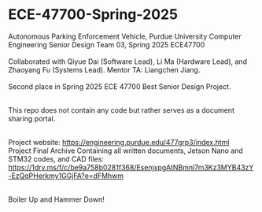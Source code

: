# ECE-47700-Spring-2025
Autonomous Parking Enforcement Vehicle, Purdue University Computer Engineering Senior Design Team 03, Spring 2025 ECE47700</br></br>
Collaborated with Qiyue Dai (Software Lead), Li Ma (Hardware Lead), and Zhaoyang Fu (Systems Lead). Mentor TA: Liangchen Jiang.</br></br>
Second place in Spring 2025 ECE 47700 Best Senior Design Project.</br></br>

This repo does not contain any code but rather serves as a document sharing portal. </br></br>

Project website: https://engineering.purdue.edu/477grp3/index.html </br>
Project Final Archive Containing all written documents, Jetson Nano and STM32 codes, and CAD files: https://1drv.ms/f/c/be9a758b0281f368/EsenjxpgAtNBmnl7m3Kz3MYB43zY-EzQqPHerkmy1GGjFA?e=dFMhwm </br></br>

Boiler Up and Hammer Down!
